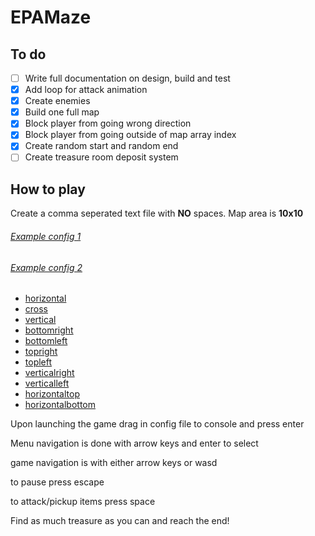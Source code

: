 # EPAMaze

## To do

- [ ] Write full documentation on design, build and test
- [x] Add loop for attack animation
- [x] Create enemies
- [x] Build one full map
- [x] Block player from going wrong direction
- [x] Block player from going outside of map array index
- [x] Create random start and random end
- [ ] Create treasure room deposit system
## How to play

Create a comma seperated text file with **NO** spaces.
Map area is **10x10**

###### [Example config 1](Classic.txt)
###### [Example config 2](Crossroad.txt)

- [horizontal](readme/horizontal.png)
- [cross](readme/cross.png)
- [vertical](readme/vertical.png)
- [bottomright](readme/bottomright.png)
- [bottomleft](readme/bottomleft.png)
- [topright](readme/topright.png)
- [topleft](readme/topleft.png)
- [verticalright](readme/verticalright.png)
- [verticalleft](readme/verticalleft.png)
- [horizontaltop](readme/horizontaltop.png)
- [horizontalbottom](readme/horizontalbottom.png)

Upon launching the game drag in config file to console and press enter

Menu navigation is done with arrow keys and enter to select

game navigation is with either arrow keys or wasd

to pause press escape

to attack/pickup items press space

Find as much treasure as you can and reach the end!